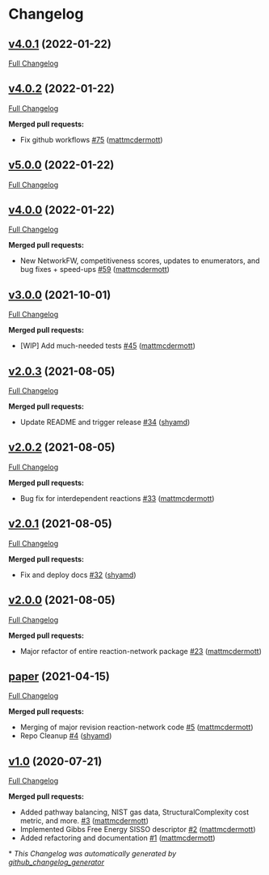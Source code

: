# Changelog

## [v4.0.1](https://github.com/GENESIS-EFRC/reaction-network/tree/v4.0.1) (2022-01-22)

[Full Changelog](https://github.com/GENESIS-EFRC/reaction-network/compare/v4.0.2...v4.0.1)

## [v4.0.2](https://github.com/GENESIS-EFRC/reaction-network/tree/v4.0.2) (2022-01-22)

[Full Changelog](https://github.com/GENESIS-EFRC/reaction-network/compare/v5.0.0...v4.0.2)

**Merged pull requests:**

- Fix github workflows [\#75](https://github.com/GENESIS-EFRC/reaction-network/pull/75) ([mattmcdermott](https://github.com/mattmcdermott))

## [v5.0.0](https://github.com/GENESIS-EFRC/reaction-network/tree/v5.0.0) (2022-01-22)

[Full Changelog](https://github.com/GENESIS-EFRC/reaction-network/compare/v4.0.0...v5.0.0)

## [v4.0.0](https://github.com/GENESIS-EFRC/reaction-network/tree/v4.0.0) (2022-01-22)

[Full Changelog](https://github.com/GENESIS-EFRC/reaction-network/compare/v3.0.0...v4.0.0)

**Merged pull requests:**

- New NetworkFW, competitiveness scores, updates to enumerators, and bug fixes + speed-ups [\#59](https://github.com/GENESIS-EFRC/reaction-network/pull/59) ([mattmcdermott](https://github.com/mattmcdermott))

## [v3.0.0](https://github.com/GENESIS-EFRC/reaction-network/tree/v3.0.0) (2021-10-01)

[Full Changelog](https://github.com/GENESIS-EFRC/reaction-network/compare/v2.0.3...v3.0.0)

**Merged pull requests:**

- \[WIP\] Add much-needed tests [\#45](https://github.com/GENESIS-EFRC/reaction-network/pull/45) ([mattmcdermott](https://github.com/mattmcdermott))

## [v2.0.3](https://github.com/GENESIS-EFRC/reaction-network/tree/v2.0.3) (2021-08-05)

[Full Changelog](https://github.com/GENESIS-EFRC/reaction-network/compare/v2.0.2...v2.0.3)

**Merged pull requests:**

- Update README and trigger release [\#34](https://github.com/GENESIS-EFRC/reaction-network/pull/34) ([shyamd](https://github.com/shyamd))

## [v2.0.2](https://github.com/GENESIS-EFRC/reaction-network/tree/v2.0.2) (2021-08-05)

[Full Changelog](https://github.com/GENESIS-EFRC/reaction-network/compare/v2.0.1...v2.0.2)

**Merged pull requests:**

- Bug fix for interdependent reactions [\#33](https://github.com/GENESIS-EFRC/reaction-network/pull/33) ([mattmcdermott](https://github.com/mattmcdermott))

## [v2.0.1](https://github.com/GENESIS-EFRC/reaction-network/tree/v2.0.1) (2021-08-05)

[Full Changelog](https://github.com/GENESIS-EFRC/reaction-network/compare/v2.0.0...v2.0.1)

**Merged pull requests:**

- Fix and deploy docs [\#32](https://github.com/GENESIS-EFRC/reaction-network/pull/32) ([shyamd](https://github.com/shyamd))

## [v2.0.0](https://github.com/GENESIS-EFRC/reaction-network/tree/v2.0.0) (2021-08-05)

[Full Changelog](https://github.com/GENESIS-EFRC/reaction-network/compare/paper...v2.0.0)

**Merged pull requests:**

- Major refactor of entire reaction-network package [\#23](https://github.com/GENESIS-EFRC/reaction-network/pull/23) ([mattmcdermott](https://github.com/mattmcdermott))

## [paper](https://github.com/GENESIS-EFRC/reaction-network/tree/paper) (2021-04-15)

[Full Changelog](https://github.com/GENESIS-EFRC/reaction-network/compare/v1.0...paper)

**Merged pull requests:**

- Merging of major revision reaction-network code [\#5](https://github.com/GENESIS-EFRC/reaction-network/pull/5) ([mattmcdermott](https://github.com/mattmcdermott))
- Repo Cleanup [\#4](https://github.com/GENESIS-EFRC/reaction-network/pull/4) ([shyamd](https://github.com/shyamd))

## [v1.0](https://github.com/GENESIS-EFRC/reaction-network/tree/v1.0) (2020-07-21)

[Full Changelog](https://github.com/GENESIS-EFRC/reaction-network/compare/e55a689a4076416b181324eabb8066566c3c3a8e...v1.0)

**Merged pull requests:**

- Added pathway balancing, NIST gas data, StructuralComplexity cost metric, and more. [\#3](https://github.com/GENESIS-EFRC/reaction-network/pull/3) ([mattmcdermott](https://github.com/mattmcdermott))
- Implemented Gibbs Free Energy SISSO descriptor  [\#2](https://github.com/GENESIS-EFRC/reaction-network/pull/2) ([mattmcdermott](https://github.com/mattmcdermott))
- Added refactoring and documentation [\#1](https://github.com/GENESIS-EFRC/reaction-network/pull/1) ([mattmcdermott](https://github.com/mattmcdermott))



\* *This Changelog was automatically generated by [github_changelog_generator](https://github.com/github-changelog-generator/github-changelog-generator)*
